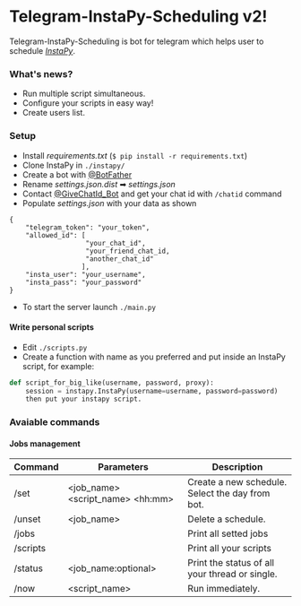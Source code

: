 # Telegram-InstaPy-Scheduling v2!
Telegram-InstaPy-Scheduling is bot for telegram which helps user to schedule [*InstaPy*](https://github.com/timgrossmann/InstaPy).

### What's news?
- Run multiple script simultaneous.
- Configure your scripts in easy way!
- Create users list.

### Setup
- Install _requirements.txt_ (`$ pip install -r requirements.txt`)
- Clone InstaPy in `./instapy/`
- Create a bot with [@BotFather](https://telegram.me/BotFather)
- Rename *settings.json.dist* ➡ *settings.json*
- Contact [@GiveChatId_Bot](https://telegram.me/GiveChatId_Bot) and get your chat id with `/chatid` command
- Populate *settings.json* with your data as shown 
```
{
    "telegram_token": "your_token",
    "allowed_id": [
                   "your_chat_id",
                   "your_friend_chat_id,
                   "another_chat_id"
                  ],
    "insta_user": "your_username",
    "insta_pass": "your_password"
}
 ```
- To start the server launch `./main.py`
#### Write personal scripts 
- Edit `./scripts.py`
- Create a function with name as you preferred and put inside an InstaPy script, for example:
```python
def script_for_big_like(username, password, proxy):
    session = instapy.InstaPy(username=username, password=password)
    then put your instapy script.
```

### Avaiable commands
#### Jobs management
| Command  | Parameters                                | Description                                      |
|----------|-------------------------------------------|--------------------------------------------------|
| /set     | \<job_name\> \<script_name\> \<hh:mm\>    | Create a new schedule. Select the day from bot.  |
| /unset   | \<job_name\>                              | Delete a schedule.                               |
| /jobs    |                                           | Print all setted jobs                            |
| /scripts |                                           | Print all your scripts                           |
| /status  | \<job_name:optional\>                     | Print the status of all your thread or single.   |
| /now     | \<script_name\>                           | Run immediately.                                 |

